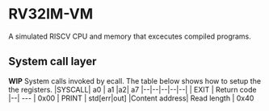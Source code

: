 # RV32IM-VM

A simulated RISCV CPU and memory that excecutes compiled programs.

## System call layer
**WIP**
System calls invoked by ecall. The table below shows how to setup the the registers.
|SYSCALL| a0 | a1 |a2| a7
|--|--|--|--|--|
| EXIT | Return code |--| --- | 0x00
| PRINT | std[err\|out] |Content address| Read length | 0x40


